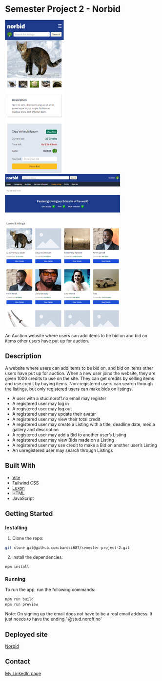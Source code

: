 # Semester Project 2 - Norbid

<div>
  <img src="semester-project-2-mobile.jpg" height="500" alt="Semester Project 2 Screenshot mobile">
  &nbsp&nbsp&nbsp  
  <img src="semester-project-2-desktop.jpg" height="500" alt="Semester Project 2 Screenshot desktop">
</div>
<br/>
An Auction website where users can add items to be bid on and bid on items other users have put up for auction.

## Description

A website where users can add items to be bid on, and bid on items other users have put up for auction.
When a new user joins the website, they are given 1000 credits to use on the site. They can get credits by selling items
and use credit by buying items. Non-registered users can search through the listings, but only registered users can make
bids on listings.

- A user with a stud.noroff.no email may register
- A registered user may log in
- A registered user may log out
- A registered user may update their avatar
- A registered user may view their total credit
- A registered user may create a Listing with a title, deadline date, media gallery and description
- A registered user may add a Bid to another user’s Listing
- A registered user may view Bids made on a Listing
- A registered user may use credit to make a Bid on another user’s Listing
- An unregistered user may search through Listings

## Built With

- [Vite](https://vitejs.dev/)
- [Tailwind CSS](https://tailwindcss.com/)
- [Luxon](https://moment.github.io/luxon/#/)
- HTML
- JavaScript

## Getting Started

### Installing

1. Clone the repo:

```bash
git clone git@github.com:baresi687/semester-project-2.git
```

2. Install the dependencies:

```
npm install
```

### Running

To run the app, run the following commands:

```bash
npm run build
npm run preview
```

Note: On signing up the email does not have to be a real email address. It just needs to have the ending '
@stud.noroff.no'

## Deployed site

[Norbid](https://semester-project-2-hreinn.netlify.app/)

## Contact

[My LinkedIn page](https://www.linkedin.com/in/hreinn-gylfason-b9a48521a/)


